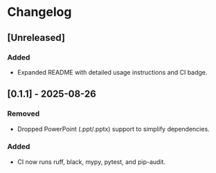 # Changelog

## [Unreleased]
### Added
- Expanded README with detailed usage instructions and CI badge.

## [0.1.1] - 2025-08-26
### Removed
- Dropped PowerPoint (.ppt/.pptx) support to simplify dependencies.

### Added
- CI now runs ruff, black, mypy, pytest, and pip-audit.

